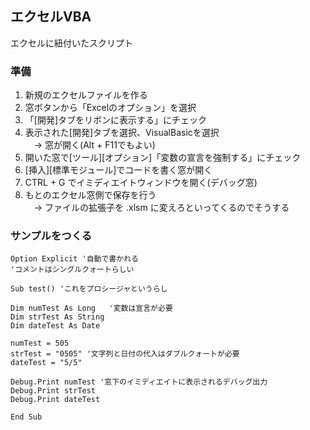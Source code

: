 ## エクセルVBA
エクセルに紐付いたスクリプト

### 準備
1. 新規のエクセルファイルを作る  
2. 窓ボタンから「Excelのオプション」を選択  
3. 「[開発]タブをリボンに表示する」にチェック  
4. 表示された[開発]タブを選択、VisualBasicを選択  
　→ 窓が開く(Alt + F11でもよい)  
5. 開いた窓で[ツール][オプション]「変数の宣言を強制する」にチェック  
6. [挿入][標準モジュール]でコードを書く窓が開く  
7. CTRL + G でイミディエイトウィンドウを開く(デバッグ窓)  
8. もとのエクセル窓側で保存を行う  
　→ ファイルの拡張子を .xlsm に変えろといってくるのでそうする  

### サンプルをつくる

```
Option Explicit '自動で書かれる
'コメントはシングルクォートらしい

Sub test() 'これをプロシージャというらし

Dim numTest As Long   '変数は宣言が必要
Dim strTest As String
Dim dateTest As Date

numTest = 505
strTest = "0505" '文字列と日付の代入はダブルクォートが必要
dateTest = "5/5"

Debug.Print numTest '窓下のイミディエイトに表示されるデバッグ出力
Debug.Print strTest
Debug.Print dateTest

End Sub
```

